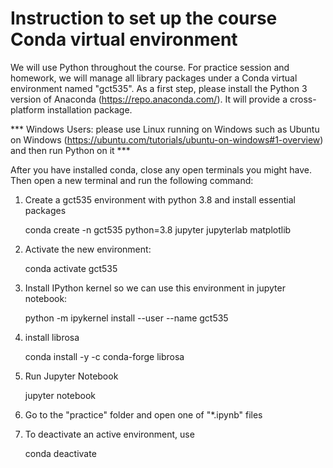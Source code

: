 # Instruction to set up the course Conda virtual environment 


We will use Python throughout the course. For practice session and homework, we will manage all library packages under a Conda virtual environment named "gct535". As a first step, please install the Python 3 version of Anaconda (https://repo.anaconda.com/). It will provide a cross-platform installation package. 

*** Windows Users: please use Linux running on Windows such as Ubuntu on Windows (https://ubuntu.com/tutorials/ubuntu-on-windows#1-overview) and then run Python on it ***

After you have installed conda, close any open terminals you might have. Then open a new terminal and run the following command:


1. Create a gct535 environment with python 3.8 and install essential packages

   conda create -n gct535 python=3.8 jupyter jupyterlab matplotlib

2. Activate the new environment:

    conda activate gct535

3. Install IPython kernel so we can use this environment in jupyter notebook: 

    python -m ipykernel install --user --name gct535

4. install librosa

    conda install -y -c conda-forge librosa

5. Run Jupyter Notebook 

   jupyter notebook 	

6. Go to the "practice" folder and open one of "*.ipynb" files 
 
7. To deactivate an active environment, use
    
   conda deactivate

